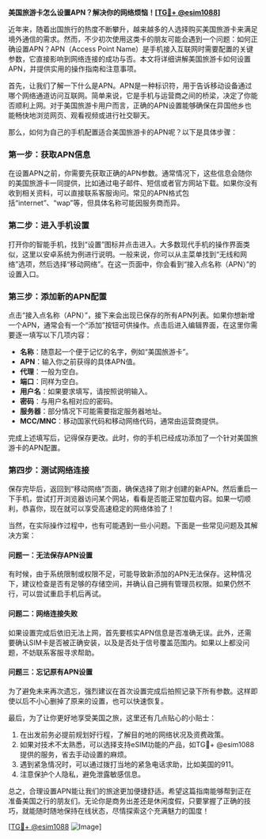 **美国旅游卡怎么设置APN？解决你的网络烦恼！[[TG💪+ @esim1088](https://t.me/s/esim1088)]**

近年来，随着出国旅行的热度不断攀升，越来越多的人选择购买美国旅游卡来满足境外通信的需求。然而，不少初次使用这类卡的朋友可能会遇到一个问题：如何正确设置APN？APN（Access Point Name）是手机接入互联网时需要配置的关键参数，它直接影响到网络连接的成功与否。本文将详细讲解美国旅游卡如何设置APN，并提供实用的操作指南和注意事项。

首先，让我们了解一下什么是APN。APN是一种标识符，用于告诉移动设备通过哪个网络通道访问互联网。简单来说，它是手机与运营商之间的桥梁，决定了你能否顺利上网。对于美国旅游卡用户而言，正确的APN设置能够确保在异国他乡也能畅快地浏览网页、观看视频或进行社交聊天。

那么，如何为自己的手机配置适合美国旅游卡的APN呢？以下是具体步骤：

### **第一步：获取APN信息**
在设置APN之前，你需要先获取正确的APN参数。通常情况下，这些信息会随你的美国旅游卡一同提供，比如通过电子邮件、短信或者官方网站下载。如果你没有收到相关资料，可以直接联系客服询问。常见的APN格式包括“internet”、“wap”等，但具体名称可能因服务商而异。

### **第二步：进入手机设置**
打开你的智能手机，找到“设置”图标并点击进入。大多数现代手机的操作界面类似，这里以安卓系统为例进行说明。一般来说，你可以从主菜单找到“无线和网络”选项，然后选择“移动网络”。在这一页面中，你会看到“接入点名称（APN）”的设置入口。

### **第三步：添加新的APN配置**
点击“接入点名称（APN）”，接下来会出现已保存的所有APN列表。如果你想新增一个APN，通常会有一个“添加”按钮可供操作。点击后进入编辑界面，在这里你需要逐一填写以下几项内容：
- **名称**：随意起一个便于记忆的名字，例如“美国旅游卡”。
- **APN**：输入你之前获得的具体APN值。
- **代理**：一般为空白。
- **端口**：同样为空白。
- **用户名**：如果要求填写，请按照说明输入。
- **密码**：与用户名相对应的密码。
- **服务器**：部分情况下可能需要指定服务器地址。
- **MCC/MNC**：移动国家代码和移动网络代码，通常由运营商提供。

完成上述填写后，记得保存更改。此时，你的手机已经成功添加了一个针对美国旅游卡的APN配置。

### **第四步：测试网络连接**
保存完毕后，返回到“移动网络”页面，确保选择了刚才创建的新APN。然后重启一下手机，尝试打开浏览器访问某个网站，看看是否能正常加载内容。如果一切顺利，恭喜你，现在就可以享受高速稳定的网络体验了！

当然，在实际操作过程中，也有可能遇到一些小问题。下面是一些常见问题及其解决方案：

#### **问题一：无法保存APN设置**
有时候，由于系统限制或权限不足，可能导致新添加的APN无法保存。这种情况下，建议检查是否有足够的存储空间，并确认自己拥有管理员权限。如果仍然不行，可以尝试重启手机后再试。

#### **问题二：网络连接失败**
如果设置完成后依旧无法上网，首先要核实APN信息是否准确无误。此外，还需要确认SIM卡是否被正确安装，以及是否处于信号覆盖范围内。如果以上都没问题，不妨联系客服寻求帮助。

#### **问题三：忘记原有APN设置**
为了避免未来再次遗忘，强烈建议在首次设置完成后拍照记录下所有参数。这样即使以后不小心删掉了原来的设置，也可以快速恢复。

最后，为了让你更好地享受美国之旅，这里还有几点贴心的小贴士：

1. 在出发前务必提前规划好行程，了解目的地的网络状况及资费政策。
2. 如果对技术不太熟悉，可以选择支持eSIM功能的产品，如TG💪+ @esim1088提供的服务，省去手动设置的麻烦。
3. 遇到紧急情况时，可以通过拨打当地的紧急电话求助，比如美国的911。
4. 注意保护个人隐私，避免泄露敏感信息。

总之，合理设置APN能让我们的旅途更加便捷舒适。希望这篇指南能够帮到正在准备美国之行的朋友们。无论你是商务出差还是休闲度假，只要掌握了正确的技巧，就能随时随地保持在线状态，尽情探索这个充满魅力的国度！

[[TG💪+ @esim1088](https://t.me/s/esim1088) ![Image](https://i.postimg.cc/4NQfJmqS/Snipaste-2025-05-13-00-14-12.png)]